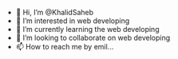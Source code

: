 - 👋 Hi, I’m @KhalidSaheb
- 👀 I’m interested in web developing
- 🌱 I’m currently learning the web developing
- 💞️ I’m looking to collaborate on web developing
- 📫 How to reach me by emil...

<!---
KhalidSaheb/KhalidSaheb is a ✨ special ✨ repository because its `README.md` (this file) appears on your GitHub profile.
You can click the Preview link to take a look at your changes.
--->

